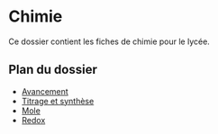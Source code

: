 # Chimie

Ce dossier contient les fiches de chimie pour le lycée.


## Plan du dossier

- [Avancement](./Premiere/avancement.pdf)
- [Titrage et synthèse](./Premiere/chem_1_titrage_synthese.pdf)
- [Mole](./Premiere/mole.pdf)
- [Redox](./Premiere/redox.pdf)
